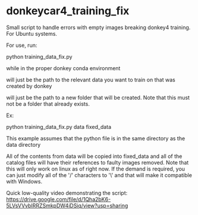 # donkeycar4_training_fix
Small script to handle errors with empty images breaking donkey4 training. For Ubuntu systems.

For use, run:

python training_data_fix.py <src> <dest>

while in the proper donkey conda environment

<src> will just be the path to the relevant data you want to train on that was created by donkey

<dest> will just be the path to a new folder that will be created. Note that this must not be a folder that already exists.

Ex:

python training_data_fix.py data fixed_data

This example assumes that the python file is in the same directory as the data directory

All of the contents from data will be copied into fixed_data and all of the catalog files will have their references to faulty images removed. 
Note that this will only work on linux as of right now. If the demand is required, you can just modify all of the '/' characters to '\\' and that will make it compatible with Windows.


Quick low-quality video demonstrating the script: https://drive.google.com/file/d/1Qha2bK6-5LVsVVvbIRRZSmkpDW4iDSiq/view?usp=sharing
